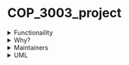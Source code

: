 # COP_3003_project
<details>
<summary> Functionaility </summary>
The functionality of this code is to read and write .json formatted files.
</details>
<details>
<summary> Why? </summary>
This code is meant for the class COP 3003 and to help my dad manage customer data for his starting landscaping business. As of writing this code he still uses his 'memory'.
</details>
<details>
<summary> Maintainers </summary>
  Brian Zapata Resendiz
  </details>
  <details>
<summary> UML </summary>
  ![Screenshot 2023-04-12 at 11 50 32 PM](https://user-images.githubusercontent.com/101837870/231645827-3953e33d-cacf-4e7b-a35b-f942c7efeaba.png)
  </details>

